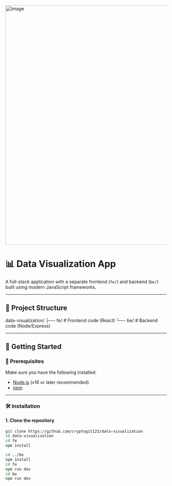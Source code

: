 <img width="806" height="748" alt="image" src="https://github.com/user-attachments/assets/36ba979a-4a87-40c9-a526-dab293e4bf55" />

# 📊 Data Visualization App

A full-stack application with a separate frontend (`fe/`) and backend (`be/`) built using modern JavaScript frameworks.

---

## 📁 Project Structure
data-visualization/
├── fe/   # Frontend code (React)
└── be/   # Backend code (Node/Express)

---

## 🚀 Getting Started

### 🔧 Prerequisites

Make sure you have the following installed:

- [Node.js](https://nodejs.org/) (v16 or later recommended)
- [npm](https://www.npmjs.com/)

---

### 🛠️ Installation

#### 1. Clone the repository

```bash
git clone https://github.com/cryptogit123/data-visualization
cd data-visualization
cd fe
npm install

cd ../be
npm install
cd fe
npm run dev
cd be
npm run dev
